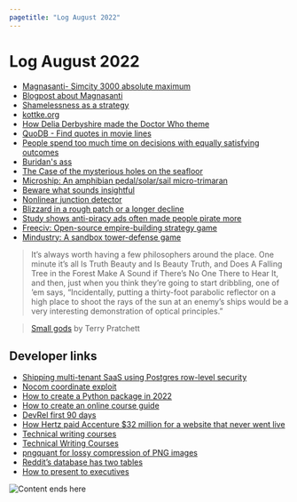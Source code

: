```yaml
---
pagetitle: "Log August 2022"
---
```


# Log August 2022

- [Magnasanti- Simcity 3000 absolute maximum](https://youtu.be/NTJQTc-TqpU)
- [Blogpost about Magnasanti](https://m.ammoth.us/blog/2010/10/magnasanti/)
- [Shamelessness as a strategy](https://nadia.xyz/shameless)
- [kottke.org](https://kottke.org/)
- [How Delia Derbyshire made the Doctor Who theme](https://youtu.be/qsRuhCflRyg)
- [QuoDB - Find quotes in movie lines](http://www.quodb.com)
- [People spend too much time on decisions with equally satisfying outcomes](https://robkhenderson.substack.com/p/people-spend-too-much-time-on-decisions)
- [Buridan's ass](https://en.m.wikipedia.org/wiki/Buridan%27s_ass)
- [The Case of the mysterious holes on the seafloor](https://oceanexplorer.noaa.gov/news/oer-updates/2022/mysterious-holes-seafloor/mysterious-holes-seafloor.html)
- [Microship: An amphibian pedal/solar/sail micro-trimaran](https://microship.com/microship/)
- [Beware what sounds insightful](https://commoncog.com/beware-what-sounds-insightful/)
- [Nonlinear junction detector](https://en.wikipedia.org/wiki/Nonlinear_junction_detector)
- [Blizzard in a rough patch or a longer decline](https://www.gamesindustry.biz/is-activision-blizzard-in-a-rough-patch-or-a-longer-decline-this-week-in-business)
- [Study shows anti-piracy ads often made people pirate more](https://www.techdirt.com/2022/08/11/study-shows-anti-piracy-ads-often-made-people-pirate-more/)
- [Freeciv: Open-source empire-building strategy game](https://www.freecivweb.org/)
- [Mindustry: A sandbox tower-defense game](https://mindustrygame.github.io/)

> It’s always worth having a few philosophers around the place. One minute it’s all Is Truth Beauty and Is Beauty Truth, and Does A Falling Tree in the Forest Make A Sound if There’s No One There to Hear It, and then, just when you think they’re going to start dribbling, one of ’em says, “Incidentally, putting a thirty-foot parabolic reflector on a high place to shoot the rays of the sun at an enemy’s ships would be a very interesting demonstration of optical principles.”

> [Small gods](https://www.goodreads.com/book/show/34484.Small_Gods) by Terry Pratchett

## Developer links

- [Shipping multi-tenant SaaS using Postgres row-level security](https://www.thenile.dev/blog/multi-tenant-rls)
- [Nocom coordinate exploit](https://2b2t.miraheze.org/wiki/Nocom)
- [How to create a Python package in 2022](https://mathspp.com/blog/how-to-create-a-python-package-in-2022)
- [How to create an online course guide](https://schoolmaker.com/course-creation-guide)
- [DevRel first 90 days](https://medium.com/@TessaMero/just-hired-to-build-or-head-a-developer-relations-team-75e922b617ba)
- [How Hertz paid Accenture $32 million for a website that never went live](https://www.henricodolfing.com/2019/10/case-study-hertz-accenture-website.html)
- [Technical writing courses](https://developers.google.com/tech-writing)
- [Technical Writing Courses](https://developers.google.com/tech-writing)
- [pngquant for lossy compression of PNG images](https://pngquant.org/)
- [Reddit’s database has two tables](https://kevin.burke.dev/kevin/reddits-database-has-two-tables/)
- [How to present to executives](https://lethain.com/present-to-executives/)

<img class="center" src="./img/log-august.png" alt="Content ends here" />
